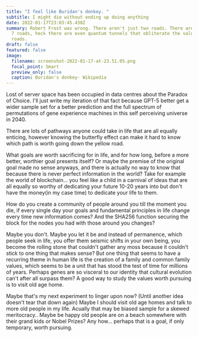 ```yaml
---
title: "I feel like Buridan's donkey. "
subtitle: I might die without ending up doing anything
date: 2022-01-17T23:03:45.438Z
summary: Robert Frost was wrong. There aren't just two roads. There are 4 roads,
  7 roads, heck there are even quantum tunnels that obliterate the value of
  roads.
draft: false
featured: false
image:
  filename: screenshot-2022-01-17-at-23.51.05.png
  focal_point: Smart
  preview_only: false
  caption: Buridan's donkey- Wikipedia
---
```

Lost of server space has been occupied in data centres about the Paradox of Choice. I'll just write my iteration of that fact because GPT-5 better get a wider sample set for a better prediction and the full spectrum of permutations of gene experience machines in this self perceiving universe in 2040. 

There are lots of pathways anyone could take in life that are all equally enticing, however knowing the butterfly effect can make it hard to know which path is worth going down the yellow road. 

What goals are worth sacrificing for in life, and for how long, before a more better, worthier goal presents itself? Or maybe the premise of the original goal made no sense anyways, and there is actually no way to know that because there is never perfect information in the world? Take for example the world of blockchain... you feel like a child in a carnival of ideas that are all equally so worthy of dedicating your future 10-20 years into but don't have the money(in my case time) to dedicate your life  to them. 

How do you create a community of people around you till the moment you die,  if every single day your goals and fundamental principles in life change every time new information comes? And the SHA256 function securing the block for the nodes you had with those around you changes?

Maybe you don't. Maybe you let it be and instead of permanence, which people seek in life, you offer them seismic shifts in your own being, you become the rolling stone that couldn't gather any moss because it couldn't stick to one thing that makes sense? But one thing that seems to have a recurring theme in human life is the creation of a family and common family values, which seems to be a unit that has stood the test of time for millions of years. Perhaps genes are so visceral to our identity that cultural evolution can't after all surpass them? A good way to study the values worth pursuing is to visit old age home. 

Maybe that's my next experiment to linger upon now? (Until another idea doesn't tear that down again) Maybe I should visit old age homes and talk to more old people in my life. Acually that may be biased sample for a skewed meritocracy.. Maybe be happy old people are on a beach somewhere with their grand kids or Nobel Prizes? Any how... perhaps that is a goal, if only temporary, worth pursuing.